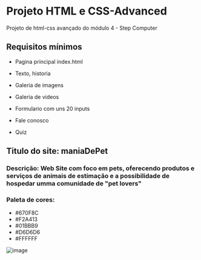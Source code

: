 # Projeto HTML e CSS-Advanced
Projeto de html-css avançado do módulo 4 - Step Computer

## Requisitos mínimos
* Pagina principal index.html
<!-- ok -->
* Texto, historia
<!-- ok -> quem somos -->
* Galeria de imagens 

* Galeria de videos
<!-- ok -> quem somos -->

* Formulario com uns 20 inputs
<!-- ok -> fale conosco -->
* Fale conosco
<!-- ok -->
* Quiz

## Titulo do site: maniaDePet
### Descrição: Web Site com foco em pets, oferecendo produtos e serviços de animais de estimação e a possibilidade de hospedar umma comunidade de "pet lovers"

### Paleta de cores:
* #670F8C
* #F2A413
* #01BBB9
* #D6D6D6
* #FFFFFF

![image](https://github.com/andrecodelima/Step-Projeto-Modulo4-html/assets/91173682/6a363fa4-0670-4bf0-9829-af86f40f497d)
